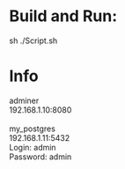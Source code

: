 
# Build and Run:
sh ./Script.sh

# Info
adminer\
192.168.1.10:8080\
\
my_postgres\
192.168.1.11:5432\
Login: admin\
Password: admin
